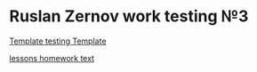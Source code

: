 # Ruslan Zernov work testing №3

[Template testing Template](https://ruslanzernov.github.io/bizblog.local/index.html "Описание")

[lessons homework text](https://ruslanzernov.github.io/homework-two/ "Homework 2")
